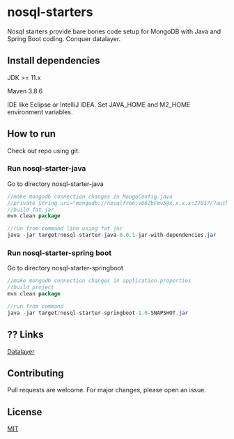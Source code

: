 # nosql-starters
Nosql starters provide bare bones code setup for MongoDB with Java and Spring Boot coding. Conquer datalayer.


## Install dependencies
JDK >= 11.x

Maven 3.8.6

IDE like Eclipse or IntelliJ IDEA. Set JAVA_HOME and M2_HOME environment variables.

## How to run

Check out repo using git.

### Run nosql-starter-java

Go to directory nosql-starter-java

``` java
//make mongodb connection changes in MongoConfig.java
//private String uri="mongodb://nosqlfree:vQ6ZbFmv5@x.x.x.x:27017/?authSource=admin";
//build fat jar
mvn clean package

//run from command line using fat jar
java -jar target/nosql-starter-java-0.0.1-jar-with-dependencies.jar
``` 

### Run nosql-starter-spring boot

Go to directory nosql-starter-springboot

``` java
//make mongodb connection changes in application.properties
//build project
mvn clean package

//run from command
java -jar target/nosql-starter-springboot-1.0-SNAPSHOT.jar

```

## ?? Links
[Datalayer](https://datalayer.in/)

## Contributing
Pull requests are welcome. For major changes, please open an issue.

## License
[MIT](https://choosealicense.com/licenses/mit/)
